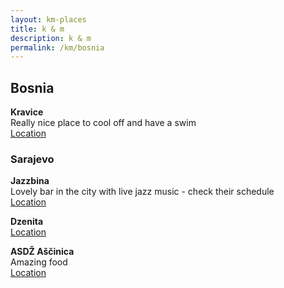 ```yaml
---
layout: km-places
title: k & m
description: k & m
permalink: /km/bosnia
---
```


## Bosnia

**Kravice**  
Really nice place to cool off and have a swim  
[Location]()

### Sarajevo

**Jazzbina**  
Lovely bar in the city with live jazz music - check their schedule  
[Location](https://g.page/jazzbinasarajevo?share)  

**Dzenita**  
[Location](https://g.page/restorandzenita?share)  

**ASDŽ Aščinica**  
Amazing food  
[Location](https://g.page/ASDZ_Ascinica?share)  


